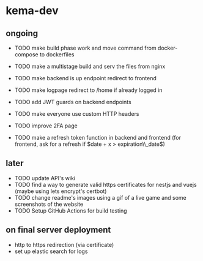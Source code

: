 # kema-dev

## ongoing

* TODO make build phase work and move command from docker-compose to dockerfiles
* TODO make a multistage build and serv the files from nginx

* TODO make backend is up endpoint redirect to frontend
* TODO make logpage redirect to /home if already logged in
* TODO add JWT guards on backend endpoints
* TODO make everyone use custom HTTP headers
* TODO improve 2FA page
* TODO make a refresh token function in backend and frontend (for frontend, ask for a refresh if $date + x > expiration\\_date$)

## later

* TODO update API's wiki
* TODO find a way to generate valid https certificates for nestjs and vuejs (maybe using lets encrypt's certbot)
* TODO change readme's images using a gif of a live game and some screenshots of the website
* TODO Setup GitHub Actions for build testing

## on final server deployment

* http to https redirection (via certificate)
* set up elastic search for logs
